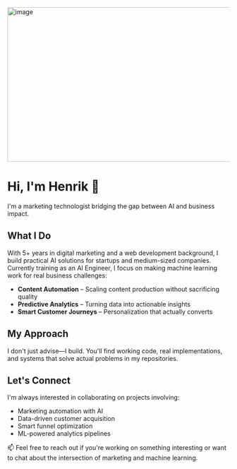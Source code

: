 <img width="1400" height="350" alt="image" src="https://github.com/user-attachments/assets/cd786f02-592e-4230-ad92-4952baaaa3c4" />


# Hi, I'm Henrik 👋

I'm a marketing technologist bridging the gap between AI and business impact.

## What I Do

With 5+ years in digital marketing and a web development background, I build practical AI solutions for startups and medium-sized companies. Currently training as an AI Engineer, I focus on making machine learning work for real business challenges:

- **Content Automation** – Scaling content production without sacrificing quality
- **Predictive Analytics** – Turning data into actionable insights
- **Smart Customer Journeys** – Personalization that actually converts

## My Approach

I don't just advise—I build. You'll find working code, real implementations, and systems that solve actual problems in my repositories.

## Let's Connect

I'm always interested in collaborating on projects involving:

- Marketing automation with AI
- Data-driven customer acquisition
- Smart funnel optimization
- ML-powered analytics pipelines

📫 Feel free to reach out if you're working on something interesting or want to chat about the intersection of marketing and machine learning.
